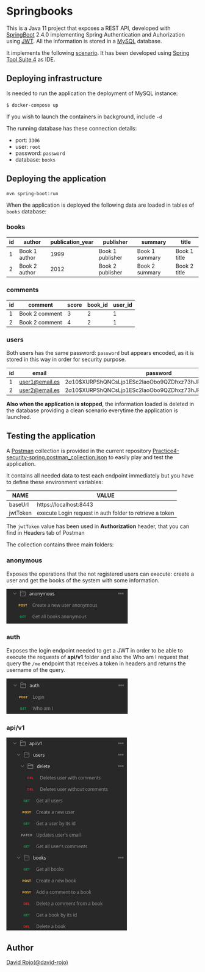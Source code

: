 # Springbooks

This is a Java 11 project that exposes a REST API, developed with [SpringBoot](https://spring.io/projects/spring-boot) 2.4.0 implementing Spring Authentication and Auhorization using [JWT](https://www.jwt.io/). All the information is stored in a [MySQL](https://www.mysql.com/) database.

It implements the following [scenario](doc/scenario.md). It has been developed using [Spring Tool Suite 4](https://spring.io/tools) as IDE.

## Deploying infrastructure

Is needed to run the application the deployment of MySQL instance:

```
$ docker-compose up
```

If you wish to launch the containers in background, include ```-d```

The running database has these connection details:

  * port: ```3306```
  * user: ```root```
  * password: ```password```
  * database: ```books```
  
## Deploying the application

```
mvn spring-boot:run
```

When the application is deployed the following data are loaded in tables of ```books``` database:

### books

| id | author        | publication_year | publisher        | summary        | title        |
|----|---------------|------------------|------------------|----------------|--------------|
| 1  | Book 1 author | 1999             | Book 1 publisher | Book 1 summary | Book 1 title |
| 2  | Book 2 author | 2012             | Book 2 publisher | Book 2 summary | Book 2 title |

### comments

| id | comment        | score | book_id | user_id |
|----|----------------|-------|---------|---------|
| 1  | Book 2 comment | 3     | 2       | 1       |
| 2  | Book 2 comment | 4     | 2       | 1       |

### users

Both users has the same password: ```password``` but appears encoded, as it is stored in this way in order for security purpose.

| id | email          | password                                                     | username |
|----|----------------|--------------------------------------------------------------|----------|
| 1  | user1@email.es | $2a$10$XURPShQNCsLjp1ESc2laoObo9QZDhxz73hJPaEv7/cBha4pk0AgP. | user1    |
| 2  | user2@email.es | $2a$10$XURPShQNCsLjp1ESc2laoObo9QZDhxz73hJPaEv7/cBha4pk0AgP. | user2    |


**Also when the application is stopped**, the information loaded is deleted in the database providing a clean scenario everytime the application is launched.

## Testing the application

A [Postman](https://www.postman.com/) collection is provided in the current repository [Practice4-security-spring.postman_collection.json](Practice4-security-spring.postman_collection.json) to easily play and test the application.

It contains all needed data to test each endpoint immediately but you have to define these environment variables:

| NAME     | VALUE                                                    |
|----------|----------------------------------------------------------|
| baseUrl  | https://localhost:8443                                   |
| jwtToken | execute Login request in auth folder to retrieve a token |

The ```jwtToken``` value has been used in **Authorization** header, that you can find in Headers tab of Postman

The collection contains three main folders:

### anonymous

Exposes the operations that the not registered users can execute: create a user and get the books of the system with some information.

![POSTMAN ANONYMOUS](doc/img/postman-anonymous.jpg)

### auth

Exposes the login endpoint needed to get a JWT in order to  be able to execute the requests of **api/v1** folder and also the Who am I request that query the ```/me``` endpoint that receives a token in headers and returns the username of the query.

![POSTMAN AUTH](doc/img/postman-auth.jpg)

### api/v1

![POSTMAN API](doc/img/postman-users-books.jpg)

## Author

[David Rojo(@david-rojo)](https://github.com/david-rojo)
